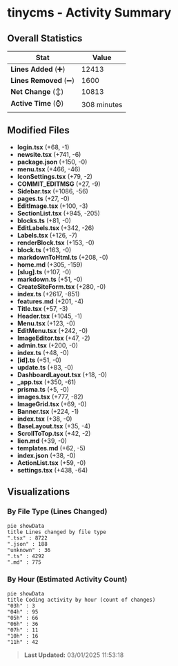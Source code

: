 # tinycms - Activity Summary 

## Overall Statistics

| Stat                   | Value                                                             |
| ---------------------- | ----------------------------------------------------------------- |
| **Lines Added** (➕)   | 12413                                          |
| **Lines Removed** (➖) | 1600                                        |
| **Net Change** (↕)    | 10813                |
| **Active Time** (⌚)   | 308 minutes |


## Modified Files
- **login.tsx** (+68, -1)
- **newsite.tsx** (+741, -6)
- **package.json** (+150, -0)
- **menu.tsx** (+466, -46)
- **IconSettings.tsx** (+79, -2)
- **COMMIT_EDITMSG** (+27, -9)
- **Sidebar.tsx** (+1086, -56)
- **pages.ts** (+27, -0)
- **EditImage.tsx** (+100, -3)
- **SectionList.tsx** (+945, -205)
- **blocks.ts** (+81, -0)
- **EditLabels.tsx** (+342, -26)
- **Labels.tsx** (+126, -7)
- **renderBlock.tsx** (+153, -0)
- **block.ts** (+163, -0)
- **markdownToHtml.ts** (+208, -0)
- **home.md** (+305, -159)
- **[slug].ts** (+107, -0)
- **markdown.ts** (+51, -0)
- **CreateSiteForm.tsx** (+280, -0)
- **index.ts** (+2617, -851)
- **features.md** (+201, -4)
- **Title.tsx** (+57, -3)
- **Header.tsx** (+1045, -1)
- **Menu.tsx** (+123, -0)
- **EditMenu.tsx** (+242, -0)
- **ImageEditor.tsx** (+47, -2)
- **admin.tsx** (+200, -0)
- **index.ts** (+48, -0)
- **[id].ts** (+51, -0)
- **update.ts** (+83, -0)
- **DashboardLayout.tsx** (+18, -0)
- **_app.tsx** (+350, -61)
- **prisma.ts** (+5, -0)
- **images.tsx** (+777, -82)
- **ImageGrid.tsx** (+69, -0)
- **Banner.tsx** (+224, -1)
- **index.tsx** (+38, -0)
- **BaseLayout.tsx** (+35, -4)
- **ScrollToTop.tsx** (+42, -2)
- **lien.md** (+39, -0)
- **templates.md** (+62, -5)
- **index.json** (+38, -0)
- **ActionList.tsx** (+59, -0)
- **settings.tsx** (+438, -64)

## Visualizations

### By File Type (Lines Changed)

```mermaid
pie showData
title Lines changed by file type
".tsx" : 8722
".json" : 188
"unknown" : 36
".ts" : 4292
".md" : 775
```

### By Hour (Estimated Activity Count)

```mermaid
pie showData
title Coding activity by hour (count of changes)
"03h" : 3
"04h" : 95
"05h" : 66
"06h" : 36
"07h" : 11
"10h" : 16
"11h" : 42
```


> **Last Updated:** 03/01/2025 11:53:18